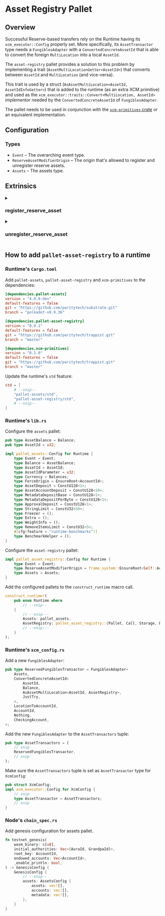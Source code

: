 # Asset Registry Pallet

## Overview

Successful Reserve-based transfers rely on the Runtime having its `xcm_executor::Config` properly set.
More specifically, its `AssetTransactor` type needs a `FungiblesAdapter` with a `ConvertedConcreteAssetId` that is able to convert the foreign `MultiLocation` into a local `AssetId`.

The `asset-registry` pallet provides a solution to this problem by implementing a trait (`AssetMultiLocationGetter<AssetId>`) that converts between `AssetId` and `MultiLocation` (and vice-versa).

This trait is used by a struct (`AsAssetMultiLocation<AssetId, AssetIdInfoGetter>`) that is added to the runtime (as an extra XCM primitive) and used as the `xcm_executor::traits::Convert<MultiLocation, AssetId>` implementor needed by the `ConvertedConcreteAssetId` of `FungiblesAdapter`.

The pallet needs to be used in conjunction with the [`xcm-primitives` crate](https://github.com/paritytech/trappist/tree/master/primitives/xcm) or an equivalent implementation.

## Configuration

### Types
* `Event` – The overarching event type.
* `ReserveAssetModifierOrigin` – The origin that's allowed to register and unregister reserve assets.
* `Assets` – The assets type.

## Extrinsics

<details>
<summary><h3>register_reserve_asset</h3></summary>

Register a new Reserve Asset.

#### Parameters
* `origin` – Origin for the call. Must be signed.
* `asset_id` – ID of the Asset. Asset with this ID must exist on the local `Assets` pallet.
* `asset_multi_location` – `MultiLocation` of the Reserve Asset.

#### Errors
* `AssetDoesNotExist` – The Asset ID does not exist on the local `Assets` pallet.
* `AssetAlreadyRegistered` – The Asset ID is already registered.
* `WrongMultiLocation` – Provided Reserve Asset `MultiLocation` is invalid.

</details>

<details>
<summary><h3>unregister_reserve_asset</h3></summary>

Unregister a Reserve Asset.

#### Parameters
* `origin` – Origin for the call. Must be signed.
* `asset_id` – ID of the asset. Asset with this ID must exist on the local `Assets` pallet.

#### Errors
* `AssetIsNotRegistered` – The Asset ID is not registered, and therefore cannot be unregistered.

</details>

## How to add `pallet-asset-registry` to a runtime

### Runtime's `Cargo.toml`

Add `pallet-assets`, `pallet-asset-registry` and `xcm-primitives` to the dependencies:
```toml
[dependencies.pallet-assets]
version = "4.0.0-dev"
default-features = false
git = "https://github.com/paritytech/substrate.git"
branch = "polkadot-v0.9.36"

[dependencies.pallet-asset-registry]
version = "0.0.1"
default-features = false
git = "https://github.com/paritytech/trappist.git"
branch = "master"

[dependencies.xcm-primitives]
version = "0.1.0"
default-features = false
git = "https://github.com/paritytech/trappist.git"
branch = "master"
```

Update the runtime's `std` feature:
```toml
std = [
    # --snip--
    "pallet-assets/std",
    "pallet-asset-registry/std",
    # --snip--
]
```

### Runtime's `lib.rs`
Configure the `assets` pallet:
```rust
pub type AssetBalance = Balance;
pub type AssetId = u32;

impl pallet_assets::Config for Runtime {
    type Event = Event;
    type Balance = AssetBalance;
    type AssetId = AssetId;
    type AssetIdParameter = u32;
    type Currency = Balances;
    type ForceOrigin = EnsureRoot<AccountId>;
    type AssetDeposit = ConstU128<1>;
    type AssetAccountDeposit = ConstU128<10>;
    type MetadataDepositBase = ConstU128<1>;
    type MetadataDepositPerByte = ConstU128<1>;
    type ApprovalDeposit = ConstU128<1>;
    type StringLimit = ConstU32<50>;
    type Freezer = ();
    type Extra = ();
    type WeightInfo = ();
    type RemoveItemsLimit = ConstU32<5>;
    #[cfg(feature = "runtime-benchmarks")]
    type BenchmarkHelper = ();
}
```

Configure the `asset-registry` pallet:
```rust
impl pallet_asset_registry::Config for Runtime {
	type Event = Event;
	type ReserveAssetModifierOrigin = frame_system::EnsureRoot<Self::AccountId>;
	type Assets = Assets;
}
```

Add the configured pallets to the `construct_runtime` macro call.
```rust
construct_runtime!(
    pub enum Runtime where
        // --snip--
    {
        // --snip---
        Assets: pallet_assets,
        AssetRegistry: pallet_asset_registry::{Pallet, Call, Storage, Event<T>},
        // --snip---
    }
);
```

### Runtime's `xcm_config.rs`
Add a new `FungiblesAdapter`:
```rust
pub type ReservedFungiblesTransactor = FungiblesAdapter<
	Assets,
	ConvertedConcreteAssetId<
		AssetId,
		Balance,
		AsAssetMultiLocation<AssetId, AssetRegistry>,
		JustTry,
	>,
	LocationToAccountId,
	AccountId,
	Nothing,
	CheckingAccount,
>;
```

Add the new `FungiblesAdapter` to the `AssetTransactors` tuple:
```rust
pub type AssetTransactors = (
    // snip
    ReservedFungiblesTransactor,
    // snip
);
```

Make sure the `AssetTransactors` tuple is set as `AssetTransactor` type for `XcmConfig`:
```rust
pub struct XcmConfig;
impl xcm_executor::Config for XcmConfig {
    // snip
	type AssetTransactor = AssetTransactors;
    // snip
}
```

### Node's `chain_spec.rs`
Add genesis configuration for assets pallet.
```rust
fn testnet_genesis(
    wasm_binary: &[u8],
    initial_authorities: Vec<(AuraId, GrandpaId)>,
    root_key: AccountId,
    endowed_accounts: Vec<AccountId>,
    _enable_println: bool,
) -> GenesisConfig {
    GenesisConfig {
        // --snip--
        assets: AssetsConfig {
            assets: vec![],
            accounts: vec![],
            metadata: vec![],
        },
    }
}
```
